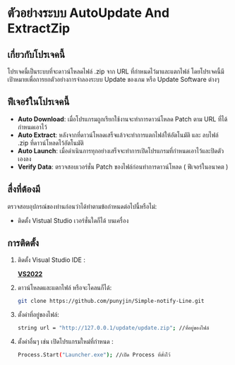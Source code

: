 # ตัวอย่างระบบ AutoUpdate And ExtractZip

## เกี่ยวกับโปรเจคนี้
โปรเจคนี้เป็นระบบที่จะดาวน์โหลดไฟล์ .zip จาก URL ที่กำหนดไว้มาและแตกไฟล์
โดยโปรเจคนี้มีเป้าหมายเพื่อการยกตัวอย่างการจำลองระบบ Update ของเกม หรือ Update Software ต่างๆ

## ฟีเจอร์ในโปรเจคนี้ 
- **Auto Download**: เมื่อโปรแกรมถูกเรียกใช้งานจะทำการดาวน์โหลด Patch ตาม URL ที่ได้กำหนดเอาไว้
- **Auto Extract**: หลังจากที่ดาวน์โหลดเสร็จแล้วจะทำการแตกไฟล์ให้อัตโนมัติ และ ลบไฟล์ .zip ที่ดาวน์โหลดไว้อัตโนมัติ
- **Auto Launch**: เมื่อดำเนินการทุกอย่างเสร็จจะทำการเปิดโปรแกรมที่กำหนดเอาไว้และปิดตัวเองลง
- **Verify Data**: ตรวจสอบเวอร์ชั่น Patch ของไฟล์ก่อนทำการดาวน์โหลด ( ฟีเจอร์ในอนาคต )

## สื่งที่ต้องมี
ตรวจสอบอุปกรณ์ของท่านก่อนว่าได้ทำตามข้อกำหนดต่อไปนี้หรือไม่:
- ติดตั้ง Vistual Studio เวอร์ชั่นใดก็ได้ บนเครื่อง
  
## การติดตั้ง
1. ติดตั้ง Visual Studio IDE :
   
   **[VS2022](https://visualstudio.microsoft.com/vs/)**  
4. ดาวน์โหลดและแตกไฟล์ หรือจะโคลนก็ได้:
   ```bash
   git clone https://github.com/punyjin/Simple-notify-Line.git
   
3. ตั้งค่าที่อยู่ของไฟล์:
   ```bash
   string url = "http://127.0.0.1/update/update.zip"; //ที่อยู่ของไฟล์
5. ตั้งค่าอื่นๆ เช่น เปิดโปรแกรมใหม่ที่กำหนด :
   ```bash
   Process.Start("Launcher.exe"); //เปิด Process ที่ตั้งไว้
   
